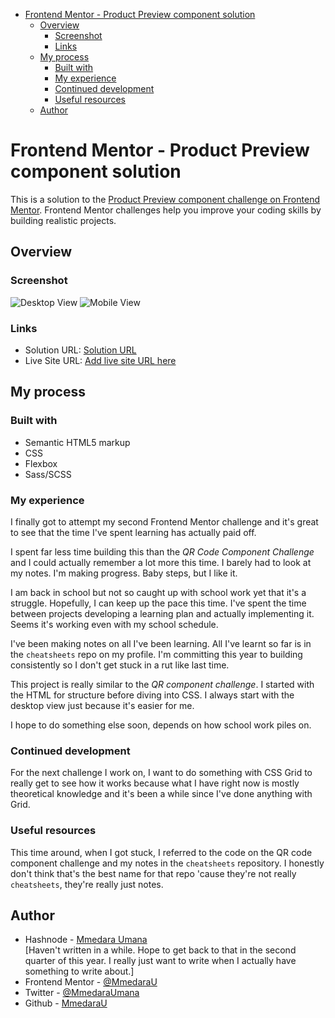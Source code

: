 - [Frontend Mentor - Product Preview component solution](#frontend-mentor---product-preview-component-solution)
  - [Overview](#overview)
    - [Screenshot](#screenshot)
    - [Links](#links)
  - [My process](#my-process)
    - [Built with](#built-with)
    - [My experience](#my-experience)
    - [Continued development](#continued-development)
    - [Useful resources](#useful-resources)
  - [Author](#author)


# Frontend Mentor - Product Preview component solution

This is a solution to the [Product Preview component challenge on Frontend Mentor](https://www.frontendmentor.io/challenges/). Frontend Mentor challenges help you improve your coding skills by building realistic projects. 


## Overview

### Screenshot

![Desktop View](images/)
![Mobile View](images/)


### Links

- Solution URL: [Solution URL](https://www.frontendmentor.io/solutions/)
- Live Site URL: [Add live site URL here](https://mmedarau.github.io/)

## My process

### Built with

- Semantic HTML5 markup
- CSS
- Flexbox
- Sass/SCSS

### My experience

I finally got to attempt my second Frontend Mentor challenge and it's great to see that the time I've spent learning has actually paid off.

I spent far less time building this than the *QR Code Component Challenge* and I could actually remember a lot more this time. I barely had to look at my notes. I'm making progress. Baby steps, but I like it.

I am back in school but not so caught up with school work yet that it's a struggle. Hopefully, I can keep up the pace this time. I've spent the time between projects developing a learning plan and actually implementing it. Seems it's working even with my school schedule.

I've been making notes on all I've been learning. All I've learnt so far is in the `cheatsheets` repo on my profile. I'm committing this year to building consistently so I don't get stuck in a rut like last time.

This project is really similar to the *QR component challenge*. I started with the HTML for structure before diving into CSS. I always start with the desktop view just because it's easier for me.

I hope to do something else soon, depends on how school work piles on.

### Continued development
For the next challenge I work on, I want to do something with CSS Grid to really get to see how it works because what I have right now is mostly theoretical knowledge and it's been a while since I've done anything with Grid.

### Useful resources

This time around, when I got stuck, I referred to the code on the QR code component challenge and my notes in the `cheatsheets` repository. I honestly don't think that's the best name for that repo 'cause they're not really `cheatsheets`, they're really just notes.

## Author

- Hashnode - [Mmedara Umana](https://mmedaraumana.hashnode.dev/)  
    [Haven't written in a while. Hope to get back to that in the second quarter of this year. I really just want to write when I actually have something to write about.]
- Frontend Mentor - [@MmedaraU](https://www.frontendmentor.io/profile/MmedaraU)
- Twitter - [@MmedaraUmana](https://twitter.com/MmedaraUmana)
- Github - [MmedaraU](https://github.com/MmedaraU)

